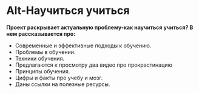 # Alt-Научиться учиться
**Проект раскрывает актуальную проблему-как научиться учиться? В нем рассказывается про:**
* Современные и эффективные подходы к обучению.
* Проблемы в обучении.
* Техники обучения.
* Предлагаются к просмотру два видео про прокрастинацию
* Принципы обучения.
* Цифры и факты про учебу и мозг.
* Даны ссылки на полезные ресурсы.

